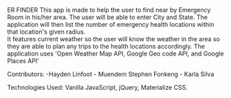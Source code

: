 ER FINDER
This app is made to help the user to find  near by Emergency Room in his/her area.
The user will be able to enter  City and State.   The application will then list the number of emergency health locations within that location's given radius.  
It features current weather so the user will know the weather in the area so they are able to plan any trips to the health locations accordingly.
The application  uses 'Open Weather Map API,  Google Geo code API, and Google Places API'

Contributors: -Hayden Linfoot - Muendem Stephen Fonkeng  - Karla Silva
 

Technologies Used: Vanilla JavaScript, jQuery, Materialize CSS.
